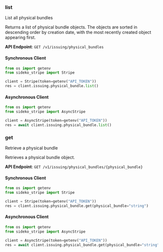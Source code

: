 
### list <a name="list"></a>
List all physical bundles

<p>Returns a list of physical bundle objects. The objects are sorted in descending order by creation date, with the most recently created object appearing first.</p>

**API Endpoint**: `GET /v1/issuing/physical_bundles`

#### Synchronous Client

```python
from os import getenv
from sideko_stripe import Stripe

client = Stripe(token=getenv("API_TOKEN"))
res = client.issuing.physical_bundle.list()
```

#### Asynchronous Client

```python
from os import getenv
from sideko_stripe import AsyncStripe

client = AsyncStripe(token=getenv("API_TOKEN"))
res = await client.issuing.physical_bundle.list()
```

### get <a name="get"></a>
Retrieve a physical bundle

<p>Retrieves a physical bundle object.</p>

**API Endpoint**: `GET /v1/issuing/physical_bundles/{physical_bundle}`

#### Synchronous Client

```python
from os import getenv
from sideko_stripe import Stripe

client = Stripe(token=getenv("API_TOKEN"))
res = client.issuing.physical_bundle.get(physical_bundle="string")
```

#### Asynchronous Client

```python
from os import getenv
from sideko_stripe import AsyncStripe

client = AsyncStripe(token=getenv("API_TOKEN"))
res = await client.issuing.physical_bundle.get(physical_bundle="string")
```

